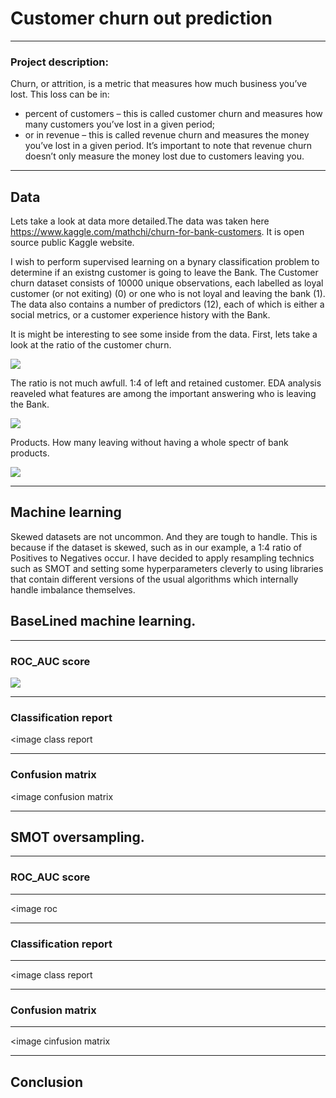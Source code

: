 # Customer churn out prediction

---

### Project description:
Churn, or attrition, is a metric that measures how much business you’ve lost. This loss can be in:
- percent of customers – this is called customer churn and measures how many customers you’ve lost in a given period;
- or in revenue – this is called revenue churn and measures the money you’ve lost in a given period. It’s important to note that revenue churn doesn’t only measure the money lost due to customers leaving you. 

---

## Data

Lets take a look at data more detailed.The data was taken here https://www.kaggle.com/mathchi/churn-for-bank-customers. It is open source public Kaggle website.

I wish to perform supervised learning on a bynary classification problem to determine if an existng customer is going to leave the Bank. The Customer churn dataset consists of 10000 unique observations, each labelled as loyal customer (or not exiting) (0) or one who is not loyal and leaving the bank (1). The data also contains a number of predictors (12), each of which is either a social  metrics, or a customer experience history with the Bank.

It is might be interesting to see some inside from the data. First, lets take a look at the ratio of the customer churn.

![](https://github.com/evgenygrobov/Customer-churn-prediction/blob/main/images/pie_chart.png)


The ratio is not much awfull. 1:4 of left and retained customer. EDA analysis reaveled what features are among the important answering who is leaving the Bank.

![](https://github.com/evgenygrobov/Customer-churn-prediction/blob/main/images/AGE%7CBalance.png)

Products. How many leaving without having a whole spectr of bank products.

![](https://github.com/evgenygrobov/Customer-churn-prediction/blob/main/images/NumOfProd.png)

---

## Machine learning

Skewed datasets are not uncommon. And they are tough to handle. This is because if the dataset is skewed, such as in our example, a 1:4 ratio of Positives to Negatives occur. I have decided to apply resampling technics such as SMOT and setting some hyperparameters cleverly to using libraries that contain different versions of the usual algorithms which internally handle imbalance themselves. 

## BaseLined machine learning.

---

### ROC_AUC score

![](https://github.com/evgenygrobov/Customer-churn-prediction/blob/main/images/ROC_AUC_base_score.png)

---

### Classification report

<image class report

---

### Confusion matrix 

<image confusion matrix

---

## SMOT  oversampling.

---

### ROC_AUC score

---

<image roc

---

### Classification report

---

<image class report

---

### Confusion matrix

---

<image cinfusion matrix

---

## Conclusion





